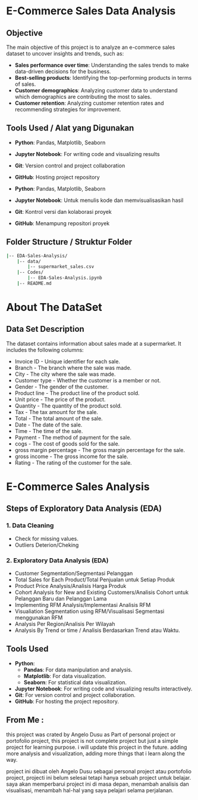 # E-Commerce Sales Data Analysis

## Objective
The main objective of this project is to analyze an e-commerce sales dataset to uncover insights and trends, such as:
- **Sales performance over time**: Understanding the sales trends to make data-driven decisions for the business.
- **Best-selling products**: Identifying the top-performing products in terms of sales.
- **Customer demographics**: Analyzing customer data to understand which demographics are contributing the most to sales.
- **Customer retention**: Analyzing customer retention rates and recommending strategies for improvement.

## Tools Used / Alat yang Digunakan
- **Python**: Pandas, Matplotlib, Seaborn
- **Jupyter Notebook**: For writing code and visualizing results
- **Git**: Version control and project collaboration
- **GitHub**: Hosting project repository

- **Python**: Pandas, Matplotlib, Seaborn
- **Jupyter Notebook**: Untuk menulis kode dan memvisualisasikan hasil
- **Git**: Kontrol versi dan kolaborasi proyek
- **GitHub**: Menampung repositori proyek

## Folder Structure / Struktur Folder
```bash
|-- EDA-Sales-Analysis/
    |-- data/ 
        |-- supermarket_sales.csv        
    |-- Codes/   
        |-- EDA-Sales-Analysis.ipynb      
    |-- README.md           

```

# About The DataSet
## Data Set Description
The dataset contains information about sales made at a supermarket. It includes the following columns:

- Invoice ID - Unique identifier for each sale.
- Branch - The branch where the sale was made.
- City - The city where the sale was made.
- Customer type - Whether the customer is a member or not.
- Gender - The gender of the customer.
- Product line - The product line of the product sold.
- Unit price - The price of the product.
- Quantity - The quantity of the product sold.
- Tax - The tax amount for the sale. 
- Total - The total amount of the sale.
- Date - The date of the sale.
- Time - The time of the sale.
- Payment - The method of payment for the sale.
- cogs - The cost of goods sold for the sale.
- gross margin percentage - The gross margin percentage for the sale.
- gross income - The gross income for the sale.
- Rating - The rating of the customer for the sale.

# E-Commerce Sales Analysis

## Steps of Exploratory Data Analysis (EDA)

### 1. Data Cleaning 
   - Check for missing values.
   - Outliers Deterion/Cheking

### 2. Exploratory Data Analysis (EDA)
   - Customer Segmentation/Segmentasi Pelanggan
   - Total Sales for Each Product/Total Penjualan untuk Setiap Produk
   - Product Price Analysis/Analisis Harga Produk
   - Cohort Analysis for New and Existing Customers/Analisis Cohort untuk Pelanggan Baru dan Pelanggan Lama
   - Implementing RFM Analysis/Implementasi Analisis RFM
   - Visualiation Segmentation using RFM/Visualisasi Segmentasi menggunakan RFM
   - Analysis Per Region/Analisis Per Wilayah
   - Analysis By Trend or time / Analisis Berdasarkan Trend atau Waktu.



## Tools Used
- **Python**: 
  - **Pandas**: For data manipulation and analysis.
  - **Matplotlib**: For data visualization.
  - **Seaborn**: For statistical data visualization.
- **Jupyter Notebook**: For writing code and visualizing results interactively.
- **Git**: For version control and project collaboration.
- **GitHub**: For hosting the project repository.


## From Me : 
this project was crated by Angelo Dusu as Part of personal project or portofolio project, this project is not complete project but just a simple project for learning purpose. i will update this project in the future. adding more analysis and visualization, adding more things that i learn along the way.

project ini dibuat oleh Angelo Dusu sebagai personal project atau portofolio project, projecti ini belum selesai tetapi hanya sebuah project untuk belajar. saya akan memperbarui project ini di masa depan, menambah analisis dan visualisasi, menambah hal-hal yang saya pelajari selama perjalanan. 

